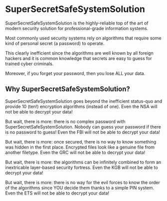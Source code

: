 # SuperSecretSafeSystemSolution

SuperSecretSafeSystemSolution is the highly-reliable top of the art of modern security solution for professional-grade information systems.

Most commonly used security systems rely on algorithms that require some kind of personal secret (a password) to operate.

This clearly inefficient since the algorithms are well known by all foreign hackers and it is common knowledge that secrets are easy to guess for trained cyber criminals.

Moreover, if you forget your password, then you lose ALL your data.

## Why SuperSecretSafeSystemSolution?

SuperSecretSafeSystemSolution goes beyond the inefficient status-quo and provide 10 (ten!) encryption algorithms (instead of one). Even the NSA will not be able to decrypt your data!

But wait, there is more: there is no complex password with SuperSecretSafeSystemSolution. Nobody can guess your password if there is no password to guess! Even the FBI will not be able to decrypt your data!

But wait, there is more: once secured, there is no way to know something was hidden in the first place. Encrypted files look like a genuine file from another filetype. Even the GRC will not be able to decrypt your data!

But wait, there is more: the algorithms can be infinitely combined to form an inextricable layer-based security fortress. Even the KGB will not be able to decrypt your data!

But wait, there is more: there is no way for the evil forces to know the order of the algorithms since YOU decide them thanks to a simple PIN system. Even the ETS will not be able to decrypt your data!
